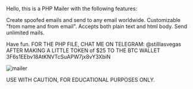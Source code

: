 Hello, this is a PHP Mailer with the following features:

Create spoofed emails and send to any email worldwide.
Customizable "from name and from email".
Accepts both plain text and html body.
Send unlimited mails.

Have fun.
FOR THE PHP FILE, CHAT ME ON TELEGRAM: @stilllasvegas
AFTER MAKING A LITTLE TOKEN of $25 TO THE BTC WALLET
3F6s1EEbv18AtKNVTcSuAPW7jx8vY3XbiN

![mailer](https://github.com/stilllasvegas/phpmailer/assets/137506606/377f94ac-fcb0-4c27-8025-15a4e25dcd98)


USE WITH CAUTION, FOR EDUCATIONAL PURPOSES ONLY.
